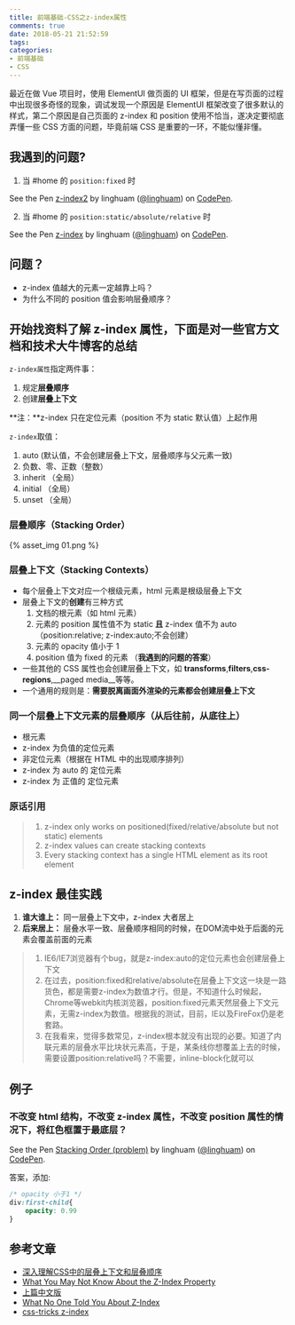 ```yaml
---
title: 前端基础-CSS之z-index属性
comments: true
date: 2018-05-21 21:52:59
tags:
categories:
- 前端基础
- CSS
---
```


最近在做 Vue 项目时，使用 ElementUI 做页面的 UI 框架，但是在写页面的过程中出现很多奇怪的现象，调试发现一个原因是 ElementUI 框架改变了很多默认的样式，第二个原因是自己页面的 z-index 和 position 使用不恰当，遂决定要彻底弄懂一些 CSS 方面的问题，毕竟前端 CSS 是重要的一环，不能似懂非懂。
<!-- more -->

## 我遇到的问题?

1. 当  #home 的 `position:fixed` 时
<p data-height="265" data-theme-id="dark" data-slug-hash="xjMNBB" data-default-tab="css,result" data-user="linghuam" data-embed-version="2" data-pen-title="z-index2" class="codepen">See the Pen <a href="https://codepen.io/linghuam/pen/xjMNBB/">z-index2</a> by linghuam (<a href="https://codepen.io/linghuam">@linghuam</a>) on <a href="https://codepen.io">CodePen</a>.</p>
<script async src="https://static.codepen.io/assets/embed/ei.js"></script>

2. 当 #home 的 `position:static/absolute/relative` 时
<p data-height="265" data-theme-id="dark" data-slug-hash="xjMNra" data-default-tab="css,result" data-user="linghuam" data-embed-version="2" data-pen-title="z-index" class="codepen">See the Pen <a href="https://codepen.io/linghuam/pen/xjMNra/">z-index</a> by linghuam (<a href="https://codepen.io/linghuam">@linghuam</a>) on <a href="https://codepen.io">CodePen</a>.</p>
<script async src="https://static.codepen.io/assets/embed/ei.js"></script>

## 问题？
- z-index 值越大的元素一定越靠上吗？
- 为什么不同的 position 值会影响层叠顺序？

## 开始找资料了解 z-index 属性，下面是对一些官方文档和技术大牛博客的总结

`z-index属性`指定两件事：
1. 规定**层叠顺序**
2. 创建**层叠上下文**

**注：**z-index 只在定位元素（position 不为 static 默认值）上起作用

`z-index`取值：
1. auto (默认值，不会创建层叠上下文，层叠顺序与父元素一致)
2. 负数、零、正数（整数）
3. inherit （全局）
4. initial （全局）
5. unset （全局）

### 层叠顺序（Stacking Order）
{% asset_img 01.png %}

### 层叠上下文（Stacking Contexts）
- 每个层叠上下文对应一个根级元素，html 元素是根级层叠上下文
- 层叠上下文的**创建**有三种方式
  1. 文档的根元素（如 html 元素）
  2. 元素的 position 属性值不为 static **且** z-index 值不为 auto （position:relative; z-index:auto;不会创建）
  3. 元素的 opacity 值小于 1
  4. position 值为 fixed 的元素 （**我遇到的问题的答案**）
- 一些其他的 CSS 属性也会创建层叠上下文，如 __transforms__,__filters__,__css-regions__,__paged media__等等。
- 一个通用的规则是：**需要脱离画面外渲染的元素都会创建层叠上下文**

### 同一个层叠上下文元素的层叠顺序（从后往前，从底往上）
- 根元素
- z-index 为负值的定位元素
- 非定位元素（根据在 HTML 中的出现顺序排列）
- z-index 为 auto 的 定位元素
- z-index 为 正值的 定位元素

### 原话引用
> 1. z-index only works on positioned(fixed/relative/absolute but not static) elements
> 2. z-index values can create stacking contexts
> 3. Every stacking context has a single HTML element as its root element

## z-index 最佳实践
1. **谁大谁上：** 同一层叠上下文中，z-index 大者居上
2. **后来居上：** 层叠水平一致、层叠顺序相同的时候，在DOM流中处于后面的元素会覆盖前面的元素

> 1. IE6/IE7浏览器有个bug，就是z-index:auto的定位元素也会创建层叠上下文
> 2. 在过去，position:fixed和relative/absolute在层叠上下文这一块是一路货色，都是需要z-index为数值才行。但是，不知道什么时候起，Chrome等webkit内核浏览器，position:fixed元素天然层叠上下文元素，无需z-index为数值。根据我的测试，目前，IE以及FireFox仍是老套路。
> 3. 在我看来，觉得多数常见，z-index根本就没有出现的必要。知道了内联元素的层叠水平比块状元素高，于是，某条线你想覆盖上去的时候，需要设置position:relative吗？不需要，inline-block化就可以

## 例子
### 不改变 html 结构，不改变 z-index 属性，不改变 position 属性的情况下，将红色框置于最底层？
<p data-height="265" data-theme-id="dark" data-slug-hash="WJPqmY" data-default-tab="css,result" data-user="linghuam" data-embed-version="2" data-pen-title="Stacking Order (problem)" class="codepen">See the Pen <a href="https://codepen.io/linghuam/pen/WJPqmY/">Stacking Order (problem)</a> by linghuam (<a href="https://codepen.io/linghuam">@linghuam</a>) on <a href="https://codepen.io">CodePen</a>.</p>
<script async src="https://static.codepen.io/assets/embed/ei.js"></script>

答案，添加:

```css
/* opacity 小于1 */
div:first-child{
    opacity: 0.99
}
```

## 参考文章
- [深入理解CSS中的层叠上下文和层叠顺序](http://www.zhangxinxu.com/wordpress/2016/01/understand-css-stacking-context-order-z-index/)
- [What You May Not Know About the Z-Index Property](https://webdesign.tutsplus.com/articles/what-you-may-not-know-about-the-z-index-property--webdesign-16892?ec_unit=translation-info-language)
- [上篇中文版](https://webdesign.tutsplus.com/zh-hans/articles/what-you-may-not-know-about-the-z-index-property--webdesign-16892)
- [What No One Told You About Z-Index](https://philipwalton.com/articles/what-no-one-told-you-about-z-index/)
- [css-tricks z-index](https://css-tricks.com/almanac/properties/z/z-index/)